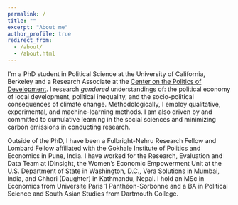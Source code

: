 ```yaml
---
permalink: /
title: ""
excerpt: "About me"
author_profile: true
redirect_from: 
  - /about/
  - /about.html
---
```


I'm a PhD student in Political Science at the University of California, Berkeley and a Research Associate at the [Center on the Politics of Development](https://cpd.berkeley.edu/). I research _gendered_ understandings of: the political economy of local development, political inequality, and the socio-political consequences of climate change. Methodologically, I employ qualitative, experimental, and machine-learning methods. I am also driven by and committed to cumulative learning in the social sciences and minimizing carbon emissions in conducting research.

Outside of the PhD, I have been a Fulbright-Nehru Research Fellow and Lombard Fellow affiliated with the Gokhale Institute of Politics and Economics in Pune, India. I have worked for the Research, Evaluation and Data Team at IDinsight, the Women’s Economic Empowerment Unit at the U.S. Department of State in Washington, D.C., Vera Solutions in Mumbai, India, and Chhori (Daughter) in Kathmandu, Nepal. I hold an MSc in Economics from Université Paris 1 Panthéon-Sorbonne and a BA in Political Science and South Asian Studies from Dartmouth College.
